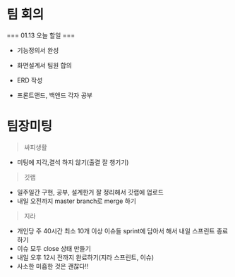 # 팀 회의

=== 01.13 오늘 할일 ===

- 기능정의서 완성
- 화면설계서 팀원 합의

- ERD 작성

- 프론트앤드, 백앤드 각자 공부



# 팀장미팅

> 싸피생활

- 미팅에 지각,결석 하지 않기(출결 잘 챙기기)

> 깃랩

- 일주일간 구현, 공부, 설계한거 잘 정리해서 깃랩에 업로드
- 내일 오전까지 master branch로 merge 하기 

> 지라

- 개인당 주 40시간 최소 10개 이상 이슈들 sprint에 담아서 해서 내일 스프린트 종료하기
- 이슈 모두 close 상태 만들기
- 내일 오후 12시 전까지 완료하기(지라 스프린트, 이슈)
- 사소한 미흡한 것은 괜찮다!!







